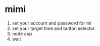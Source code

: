 # mimi
1. set your account and password for mi
2. set your target time and button selector
3. node app
4. wait